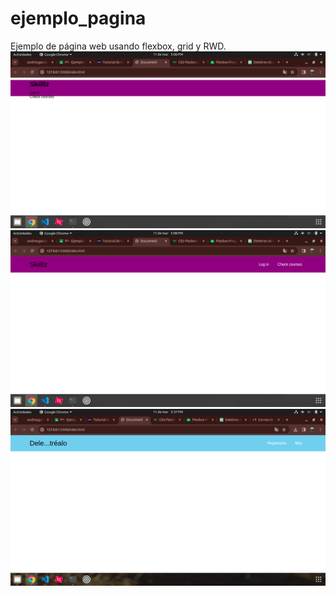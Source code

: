 # ejemplo_pagina
Ejemplo de página web usando flexbox, grid y RWD.
![1](img/pan.png "Primer pantallazo")
![2](img/panta.png "Segundo pantallazo")
![3](img/pantalla.png "Tercer pantallazo")